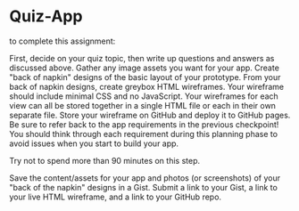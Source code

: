 # Quiz-App

to complete this assignment:

First, decide on your quiz topic, then write up questions and answers as discussed above.
Gather any image assets you want for your app.
Create "back of napkin" designs of the basic layout of your prototype.
From your back of napkin designs, create greybox HTML wireframes.
Your wireframe should include minimal CSS and no JavaScript.
Your wireframes for each view can all be stored together in a single HTML file or each in their own separate file.
Store your wireframe on GitHub and deploy it to GitHub pages.
Be sure to refer back to the app requirements in the previous checkpoint! You should think through each requirement during this planning phase to avoid issues when you start to build your app.

Try not to spend more than 90 minutes on this step.

Save the content/assets for your app and photos (or screenshots) of your "back of the napkin" designs in a Gist. Submit a link to your Gist, a link to your live HTML wireframe, and a link to your GitHub repo.

